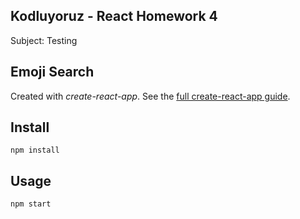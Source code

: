Kodluyoruz - React Homework 4
---

Subject: Testing

Emoji Search
---

Created with *create-react-app*. See the [full create-react-app guide](https://github.com/facebookincubator/create-react-app/blob/master/packages/react-scripts/template/README.md).



Install
---

`npm install`



Usage
---

`npm start`
